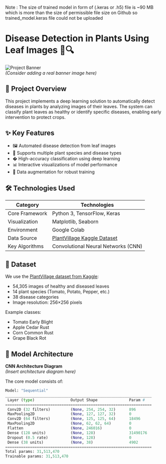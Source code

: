 Note : The size of trained model in form of (.keras or .h5) file is ~90 MB which is more than the size of permissible file size on Github so trained_model.keras file could not be uploaded

# Disease Detection in Plants Using Leaf Images 🌿🔍

![Project Banner](https://via.placeholder.com/800x300?text=Disease+Detection+in+Plants+Using+Leaf+Images)  
*(Consider adding a real banner image here)*

## 📌 Project Overview
This project implements a deep learning solution to automatically detect diseases in plants by analyzing images of their leaves. The system can classify plant leaves as healthy or identify specific diseases, enabling early intervention to protect crops.

## ✨ Key Features
- 🖼️ Automated disease detection from leaf images
- 🌱 Supports multiple plant species and disease types
- � High-accuracy classification using deep learning
- 📊 Interactive visualizations of model performance
- 🔄 Data augmentation for robust training

## 🛠️ Technologies Used
| Category        | Technologies |
|-----------------|--------------|
| Core Framework  | Python 3, TensorFlow, Keras |
| Visualization   | Matplotlib, Seaborn |
| Environment     | Google Colab |
| Data Source     | [PlantVillage Kaggle Dataset](https://www.kaggle.com/datasets/abdallahalidev/plantvillage-dataset) |
| Key Algorithms  | Convolutional Neural Networks (CNN) |

## 📂 Dataset
We use the [PlantVillage dataset from Kaggle](https://www.kaggle.com/datasets/abdallahalidev/plantvillage-dataset):
- 54,305 images of healthy and diseased leaves
- 14 plant species (Tomato, Potato, Pepper, etc.)
- 38 disease categories
- Image resolution: 256×256 pixels

Example classes:
- Tomato Early Blight
- Apple Cedar Rust
- Corn Common Rust
- Grape Black Rot

## 🧠 Model Architecture
**CNN Architecture Diagram**  
*(Insert architecture diagram here)*

The core model consists of:
```python
Model: "Sequential"
_________________________________________________________________
 Layer (type)                Output Shape              Param #   
=================================================================
 Conv2D (32 filters)         (None, 254, 254, 32)      896       
 MaxPooling2D                (None, 127, 127, 32)      0         
 Conv2D (64 filters)         (None, 125, 125, 64)      18496     
 MaxPooling2D                (None, 62, 62, 64)        0         
 Flatten                     (None, 246016)            0         
 Dense (128 units)           (None, 128)               31490176  
 Dropout (0.5 rate)          (None, 128)               0         
 Dense (38 units)            (None, 38)                4902      
=================================================================
Total params: 31,513,470
Trainable params: 31,513,470
